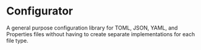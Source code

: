 # Configurator
 A general purpose configuration library for TOML, JSON, YAML, and Properties files without having to create separate implementations for each file type.
